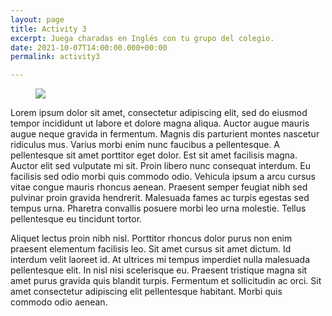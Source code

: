 ```yaml
---
layout: page
title: Activity 3
excerpt: Juega charadas en Inglés con tu grupo del colegio.
date: 2021-10-07T14:00:00.000+00:00
permalink: activity3

---
```

<figure class="full-width-image">

<img src="https://englishwithalejandra.github.io/uploads/pexels-photo-7422238.webp">

</figure>

Lorem ipsum dolor sit amet, consectetur adipiscing elit, sed do eiusmod tempor incididunt ut labore et dolore magna aliqua. Auctor augue mauris augue neque gravida in fermentum. Magnis dis parturient montes nascetur ridiculus mus. Varius morbi enim nunc faucibus a pellentesque. A pellentesque sit amet porttitor eget dolor. Est sit amet facilisis magna. Auctor elit sed vulputate mi sit. Proin libero nunc consequat interdum. Eu facilisis sed odio morbi quis commodo odio. Vehicula ipsum a arcu cursus vitae congue mauris rhoncus aenean. Praesent semper feugiat nibh sed pulvinar proin gravida hendrerit. Malesuada fames ac turpis egestas sed tempus urna. Pharetra convallis posuere morbi leo urna molestie. Tellus pellentesque eu tincidunt tortor.

Aliquet lectus proin nibh nisl. Porttitor rhoncus dolor purus non enim praesent elementum facilisis leo. Sit amet cursus sit amet dictum. Id interdum velit laoreet id. At ultrices mi tempus imperdiet nulla malesuada pellentesque elit. In nisl nisi scelerisque eu. Praesent tristique magna sit amet purus gravida quis blandit turpis. Fermentum et sollicitudin ac orci. Sit amet consectetur adipiscing elit pellentesque habitant. Morbi quis commodo odio aenean.